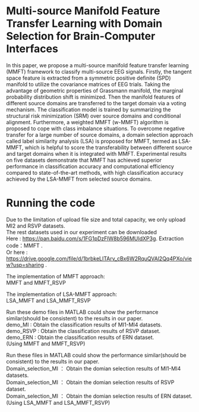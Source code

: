 # Multi-source Manifold Feature Transfer Learning with Domain Selection for Brain-Computer Interfaces
In this paper, we propose a multi-source manifold feature transfer learning  (MMFT) framework to classify multi-source EEG signals. Firstly, the tangent space feature is extracted from a symmetric positive definite (SPD) manifold to utilize  the covariance matrices of EEG trials. Taking the advantage of geometric properties of Grassmann manifold, the marginal probability distribution shift is minimized. Then the manifold features of different source domains are transferred to the target domain via a voting mechanism. The classification model is trained by summarizing the structural risk minimization (SRM) over source domains and conditional alignment. Furthermore, a weighted MMFT (w-MMFT) algorithm is proposed to cope with class imbalance situations. To overcome negative transfer for a large number of source domains, a domain selection approach called label similarity analysis (LSA) is proposed for MMFT, termed as LSA-MMFT, which is helpful to score the transferability between different source and target domains when it is integrated with MMFT. Experimental results on five datasets demonstrate that MMFT has achieved superior performance in classification accuracy and computational efficiency compared to state-of-the-art methods, with high classification accuracy achieved by the LSA-MMFT from selected source domains.

# Running the code
Due to the limitation of upload file size and total capacity, we only upload MI2 and RSVP datasets.   
The rest datasets used in our experiment can be downloaded   
Here    : https://pan.baidu.com/s/1FG1pDzFlW8b596MUIdXP3g.  Extraction code：MMFT .    
Or here : https://drive.google.com/file/d/1brbkeLITArv_cBx6W2RquQVAl2Qq4PXo/view?usp=sharing . 

The implementation of MMFT approach:  
MMFT and MMFT_RSVP  

The implementation of LSA-MMFT approach:  
LSA_MMFT and LSA_MMFT_RSVP  

Run these demo files in MATLAB could show the performance similar(should be consistent) to the results in our paper.   
demo_MI    :  Obtain the classification results of MI1-MI4 datasets.  
demo_RSVP  :  Obtain the classification results of RSVP dataset.  
demo_ERN   :  Obtain the classification results of ERN dataset.  
(Using MMFT and MMFT_RSVP)

Run these files in MATLAB could show the performance similar(should be consistent) to the results in our paper.   
Domain_selection_MI   ： Obtain the domian selection results of MI1-MI4 datasets.  
Domain_selection_MI   ： Obtain the domian selection results of RSVP dataset.  
Domain_selection_MI   ： Obtain the domian selection results of ERN dataset.  
(Using LSA_MMFT and LSA_MMFT_RSVP)
